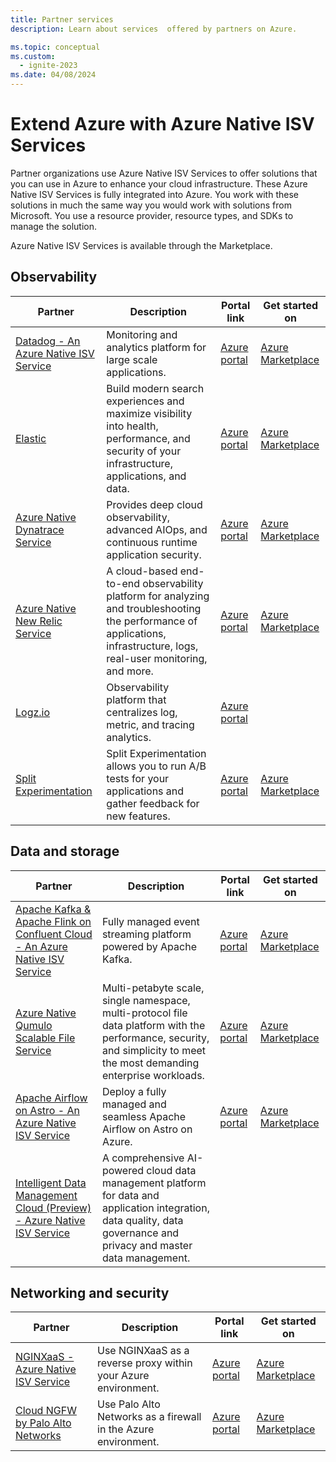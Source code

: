 ```yaml
---
title: Partner services
description: Learn about services  offered by partners on Azure.

ms.topic: conceptual
ms.custom:
  - ignite-2023
ms.date: 04/08/2024
---
```


# Extend Azure with Azure Native ISV Services

Partner organizations use Azure Native ISV Services to offer solutions that you can use in Azure to enhance your cloud infrastructure. These Azure Native ISV Services is fully integrated into Azure. You work with these solutions in much the same way you would work with solutions from Microsoft. You use a resource provider, resource types, and SDKs to manage the solution.

Azure Native ISV Services is available through the Marketplace.

## Observability

|Partner  |Description  | Portal link | Get started on|
|---------|-------------|----------------|----|
|[Datadog - An Azure Native ISV Service](datadog/overview.md) |  Monitoring and analytics platform for large scale applications. | [Azure portal](https://portal.azure.com/#view/HubsExtension/BrowseResource/resourceType/Microsoft.Datadog%2Fmonitors) | [Azure Marketplace](https://azuremarketplace.microsoft.com/marketplace/apps/datadog1591740804488.dd_liftr_v2?tab=Overview) |
|[Elastic](elastic/overview.md) | Build modern search experiences and maximize visibility into health, performance, and security of your infrastructure, applications, and data.  | [Azure portal](https://portal.azure.com/#view/HubsExtension/BrowseResource/resourceType/Microsoft.Elastic%2Fmonitors) | [Azure Marketplace](https://azuremarketplace.microsoft.com/marketplace/apps/elastic.ec-azure-pp?tab=Overview) |
|[Azure Native Dynatrace Service](dynatrace/dynatrace-overview.md)   | Provides deep cloud observability, advanced AIOps, and continuous runtime application security.  | [Azure portal](https://portal.azure.com/#view/HubsExtension/BrowseResource/resourceType/Dynatrace.Observability%2Fmonitors) | [Azure Marketplace](https://azuremarketplace.microsoft.com/marketplace/apps/dynatrace.dynatrace_portal_integration?tab=Overview) |
|[Azure Native New Relic Service](new-relic/new-relic-overview.md)    |  A cloud-based end-to-end observability platform for analyzing and troubleshooting the performance of applications, infrastructure, logs, real-user monitoring, and more.   | [Azure portal](https://portal.azure.com/#view/HubsExtension/BrowseResource/resourceType/NewRelic.Observability%2Fmonitors) | [Azure Marketplace](https://azuremarketplace.microsoft.com/marketplace/apps/newrelicinc1635200720692.newrelic_liftr_payg?tab=Overview) |
|[Logz.io](logzio/overview.md)     | Observability platform that centralizes log, metric, and tracing analytics. | [Azure portal](https://portal.azure.com/#view/HubsExtension/BrowseResource/resourceType/Microsoft.Logz%2Fmonitors) |  |
|[Split Experimentation](split-experimentation/overview.md)     | Split Experimentation allows you to run A/B tests for your applications and gather feedback for new features. | [Azure portal](https://portal.azure.com/#view/HubsExtension/BrowseResourceBlade/resourceType/SplitIO.Experimentation%2FexperimentationWorkspaces) | [Azure Marketplace](https://ms.portal.azure.com/#view/Microsoft_Azure_Marketplace/GalleryItemDetailsBladeNopdl/id/splitio1614896174525.azure-experimentation)|

## Data and storage

|Partner  |Description  |Portal link | Get started on|
|---------|-------------|---------------|----|
|[Apache Kafka & Apache Flink on Confluent Cloud - An Azure Native ISV Service](apache-kafka-confluent-cloud/overview.md) | Fully managed event streaming platform powered by Apache Kafka. | [Azure portal](https://portal.azure.com/#view/HubsExtension/BrowseResource/resourceType/Microsoft.Confluent%2Forganizations) | [Azure Marketplace](https://azuremarketplace.microsoft.com/marketplace/apps/confluentinc.confluent-cloud-azure-prod?tab=Overview) |
|[Azure Native Qumulo Scalable File Service](qumulo/qumulo-overview.md) |  Multi-petabyte scale, single namespace, multi-protocol file data platform with the performance, security, and simplicity to meet the most demanding enterprise workloads.  | [Azure portal](https://portal.azure.com/#view/HubsExtension/BrowseResource/resourceType/Qumulo.Storage%2FfileSystems) | [Azure Marketplace](https://azuremarketplace.microsoft.com/marketplace/apps/qumulo1584033880660.qumulo-saas-mpp?tab=Overview) |
| [Apache Airflow on Astro - An Azure Native ISV Service](astronomer/astronomer-overview.md) | Deploy a fully managed and seamless Apache Airflow on Astro on Azure. | [Azure portal](https://ms.portal.azure.com/?Azure_Marketplace_Astronomer_assettypeoptions=%7B%22Astronomer%22%3A%7B%22options%22%3A%22%22%7D%7D#browse/Astronomer.Astro%2Forganizations) | [Azure Marketplace](https://azuremarketplace.microsoft.com/en-us/marketplace/apps/astronomer1591719760654.astronomer?tab=Overview) |
 | [Intelligent Data Management Cloud (Preview) - Azure Native ISV Service](informatica/informatica-overview.md) | A comprehensive AI-powered cloud data management platform for data and application integration, data quality, data governance and privacy and master data management. | <!--[Azure portal](https://ms.portal.azure.com/?Azure_Marketplace_Informatica_assettypeoptions=%7B%22Astronomer%22%3A%7B%22options%22%3A%22%22%7D%7D#browse/Informatica.Astro%2Forganizations) --> | <!-- [Azure Marketplace](https://azuremarketplace.microsoft.com/en-us/marketplace/apps/informatica1591719760654.informatica?tab=Overview) --> |

## Networking and security

|Partner  |Description  |Portal link | Get started on |
|---------|-------------|---------------|----|
|[NGINXaaS - Azure Native ISV Service](nginx/nginx-overview.md) | Use NGINXaaS as a reverse proxy within your Azure environment. | [Azure portal](https://portal.azure.com/#view/HubsExtension/BrowseResource/resourceType/NGINX.NGINXPLUS%2FnginxDeployments) | [Azure Marketplace](https://azuremarketplace.microsoft.com/marketplace/apps/f5-networks.f5-nginx-for-azure?tab=Overview) |
|[Cloud NGFW by Palo Alto Networks](palo-alto/palo-alto-overview.md) | Use Palo Alto Networks as a firewall in the Azure environment. | [Azure portal](https://portal.azure.com/#view/HubsExtension/BrowseResource/resourceType/PaloAltoNetworks.Cloudngfw%2Ffirewalls) | [Azure Marketplace](https://azuremarketplace.microsoft.com/marketplace/apps/paloaltonetworks.pan_swfw_cloud_ngfw?tab=Overview) |
